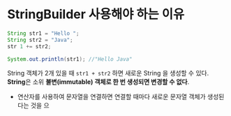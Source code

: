# StringBuilder 사용해야 하는 이유
```java
String str1 = "Hello ";
String str2 = "Java";
str 1 += str2;

System.out.println(str1); //"Hello Java"
```

String 객체가 2개 있을 때 `str1 + str2` 하면 새로운 String 을 생성할 수 있다.<br>
**String**은 소위 **불변(immutable) 객체로 한 번 생성되면 변경할 수 없다**.<br>
+ 연산자를 사용하여 문자열을 연결하면 연결할 때마다 새로운 문자열 객체가 생성된다는 것을 으